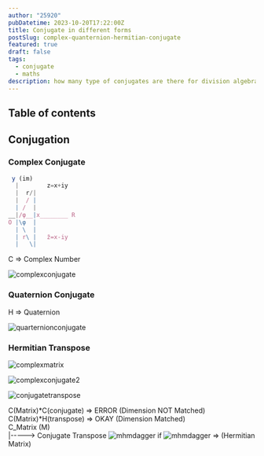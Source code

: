 ```yaml
---
author: "25920"
pubDatetime: 2023-10-20T17:22:00Z
title: Conjugate in different forms
postSlug: complex-quanternion-hermitian-conjugate
featured: true
draft: false
tags:
  - conjugate
  - maths
description: how many type of conjugates are there for division algebras.
---
```


## Table of contents

## Conjugation

### Complex Conjugate

```javascript
 y (im)
  |        z=x+iy
  |  r/|
  |  / |
  | /  |
__|/φ__|x________ R
O |\φ  |
  | \  |
  | r\ |   z̄=x-iy
  |   \|
```

C => Complex Number

![complexconjugate](https://bafybeiek7kpuy5mjvallprrxfke3uthgtmzgdmuizdsm346pgxl3uykrge.ipfs.nftstorage.link/a.png)

### Quaternion Conjugate

H => Quaternion

![quarternionconjugate](https://bafybeiek7kpuy5mjvallprrxfke3uthgtmzgdmuizdsm346pgxl3uykrge.ipfs.nftstorage.link/b.png)

### Hermitian Transpose

![complexmatrix](https://bafybeiek7kpuy5mjvallprrxfke3uthgtmzgdmuizdsm346pgxl3uykrge.ipfs.nftstorage.link/c.png)

![complexconjugate2](https://bafybeiek7kpuy5mjvallprrxfke3uthgtmzgdmuizdsm346pgxl3uykrge.ipfs.nftstorage.link/d.png)

![conjugatetranspose](https://bafybeic3ztqif7hpz5mi5j6ictctdaploxjeffgoe2yv36f66yqb6q4ymq.ipfs.nftstorage.link/e.png)

C(Matrix)*C(conjugate) => ERROR (Dimension NOT Matched)
C(Matrix)*H(transpose) => OKAY (Dimension Matched)<br/>
C_Matrix (M) <br/>
|-----> Conjugate Transpose ![mhmdagger](https://bafybeiek7kpuy5mjvallprrxfke3uthgtmzgdmuizdsm346pgxl3uykrge.ipfs.nftstorage.link/g.png)
if ![mhmdagger](https://bafybeiek7kpuy5mjvallprrxfke3uthgtmzgdmuizdsm346pgxl3uykrge.ipfs.nftstorage.link/f.png) => (Hermitian Matrix)
